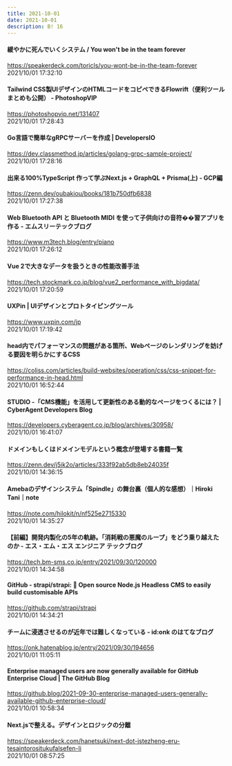 ```yaml
---
title: 2021-10-01
date: 2021-10-01
description: B! 16
---
```


#### 緩やかに死んでいくシステム / You won't be in the team forever
https://speakerdeck.com/toricls/you-wont-be-in-the-team-forever<br>
2021/10/01 17:32:10<br>


#### Tailwind CSS製UIデザインのHTMLコードをコピペできるFlowrift（便利ツールまとめも公開） - PhotoshopVIP
https://photoshopvip.net/131407<br>
2021/10/01 17:28:43<br>


#### Go言語で簡単なgRPCサーバーを作成 | DevelopersIO
https://dev.classmethod.jp/articles/golang-grpc-sample-project/<br>
2021/10/01 17:28:16<br>


#### 出来る100%TypeScript 作って学ぶNext.js + GraphQL + Prisma(上) - GCP編
https://zenn.dev/oubakiou/books/181b750dfb6838<br>
2021/10/01 17:27:38<br>


#### Web Bluetooth API と Bluetooth MIDI を使って子供向けの音符��習アプリを作る - エムスリーテックブログ
https://www.m3tech.blog/entry/piano<br>
2021/10/01 17:26:12<br>


#### Vue 2で大きなデータを扱うときの性能改善手法
https://tech.stockmark.co.jp/blog/vue2_performance_with_bigdata/<br>
2021/10/01 17:20:59<br>


#### UXPin | UIデザインとプロトタイピングツール
https://www.uxpin.com/jp<br>
2021/10/01 17:19:42<br>


#### head内でパフォーマンスの問題がある箇所、Webページのレンダリングを妨げる要因を明らかにするCSS
https://coliss.com/articles/build-websites/operation/css/css-snippet-for-performance-in-head.html<br>
2021/10/01 16:52:44<br>


#### STUDIO -「CMS機能」を活用して更新性のある動的なページをつくるには？ | CyberAgent Developers Blog
https://developers.cyberagent.co.jp/blog/archives/30958/<br>
2021/10/01 16:41:07<br>


#### ドメインもしくはドメインモデルという概念が登場する書籍一覧
https://zenn.dev/j5ik2o/articles/333f92ab5db8eb24035f<br>
2021/10/01 14:36:15<br>


#### Amebaのデザインシステム「Spindle」の舞台裏（個人的な感想）｜Hiroki Tani｜note
https://note.com/hilokit/n/nf525e2715330<br>
2021/10/01 14:35:27<br>


#### 【前編】開発内製化の5年の軌跡。「消耗戦の悪魔のループ」をどう乗り越えたのか - エス・エム・エス エンジニア テックブログ
https://tech.bm-sms.co.jp/entry/2021/09/30/120000<br>
2021/10/01 14:34:58<br>


#### GitHub - strapi/strapi: 🚀 Open source Node.js Headless CMS to easily build customisable APIs
https://github.com/strapi/strapi<br>
2021/10/01 14:34:21<br>


#### チームに浸透させるのが近年では難しくなっている - id:onk のはてなブログ
https://onk.hatenablog.jp/entry/2021/09/30/194656<br>
2021/10/01 11:05:11<br>


#### Enterprise managed users are now generally available for GitHub Enterprise Cloud | The GitHub Blog
https://github.blog/2021-09-30-enterprise-managed-users-generally-available-github-enterprise-cloud/<br>
2021/10/01 10:58:34<br>


#### Next.jsで整える。デザインとロジックの分離
https://speakerdeck.com/hanetsuki/next-dot-jstezheng-eru-tesaintorositukufalsefen-li<br>
2021/10/01 08:57:25<br>


